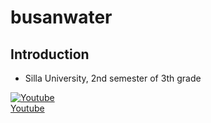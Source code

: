 # busanwater

## Introduction
- Silla University, 2nd semester of 3th grade  

[![Youtube](http://img.youtube.com/vi/YiHAZ-QiMNA/0.jpg)](https://youtu.be/YiHAZ-QiMNA)  
[Youtube](https://www.youtube.com/watch?v=YiHAZ-QiMNA)  
